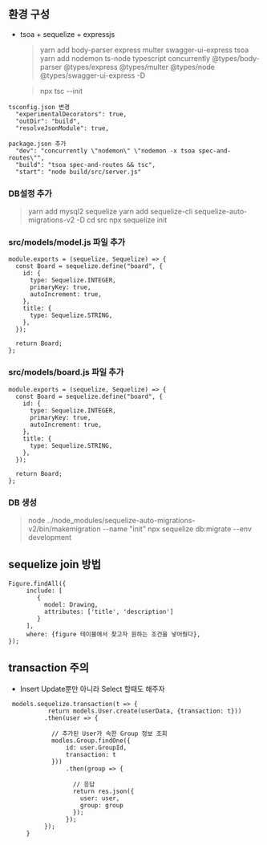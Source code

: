 ## 환경 구성

- tsoa + sequelize + expressjs

  > yarn add body-parser express multer swagger-ui-express tsoa  
  > yarn add nodemon ts-node typescript concurrently @types/body-parser @types/express @types/multer @types/node @types/swagger-ui-express -D

  > npx tsc --init

```
tsconfig.json 변경
  "experimentalDecorators": true,
  "outDir": "build",
  "resolveJsonModule": true,
```

```
package.json 추가
  "dev": "concurrently \"nodemon\" \"nodemon -x tsoa spec-and-routes\"",
  "build": "tsoa spec-and-routes && tsc",
  "start": "node build/src/server.js"
```

### DB설정 추가

> yarn add mysql2 sequelize
> yarn add sequelize-cli sequelize-auto-migrations-v2 -D
> cd src
> npx sequelize init

### src/models/model.js 파일 추가

```
module.exports = (sequelize, Sequelize) => {
  const Board = sequelize.define("board", {
    id: {
      type: Sequelize.INTEGER,
      primaryKey: true,
      autoIncrement: true,
    },
    title: {
      type: Sequelize.STRING,
    },
  });

  return Board;
};
```

### src/models/board.js 파일 추가

```
module.exports = (sequelize, Sequelize) => {
  const Board = sequelize.define("board", {
    id: {
      type: Sequelize.INTEGER,
      primaryKey: true,
      autoIncrement: true,
    },
    title: {
      type: Sequelize.STRING,
    },
  });

  return Board;
};
```

### DB 생성

> node ../node_modules/sequelize-auto-migrations-v2/bin/makemigration --name "init"
> npx sequelize db:migrate --env development

## sequelize join 방법

```
Figure.findAll({
     include: [
        {
          model: Drawing,
          attributes: ['title', 'description']
        }
     ],
     where: {figure 테이블에서 찾고자 원하는 조건을 넣어줬다},
});

```

## transaction 주의

- Insert Update뿐만 아니라 Select 할때도 해주자

```
 models.sequelize.transaction(t => {
           return models.User.create(userData, {transaction: t}))
          .then(user => {

            // 추가된 User가 속한 Group 정보 조회
            modles.Group.findOne({
                id: user.GroupId,
                transaction: t
            }))
                .then(group => {

                  // 응답
                  return res.json({
                    user: user,
                    group: group
                  });
                });
          });
     }
```
